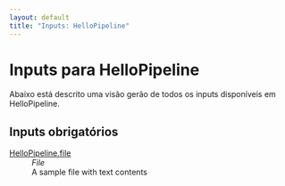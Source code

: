 ```yaml
---
layout: default
title: "Inputs: HelloPipeline"
---
```


# Inputs para HelloPipeline

Abaixo está descrito uma visão gerão de todos os inputs disponíveis em
HelloPipeline.


## Inputs obrigatórios
<dl>
<dt id="HelloPipeline.file"><a href="#HelloPipeline.file">HelloPipeline.file</a></dt>
<dd>
    <i>File </i><br />
    A sample file with text contents
</dd>
</dl>




